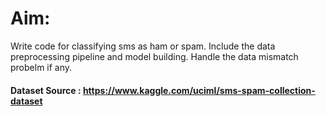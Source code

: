 # Aim:
Write code for classifying sms as ham or spam. Include the data preprocessing pipeline and model building. Handle the data mismatch probelm if any.

#### Dataset Source : https://www.kaggle.com/uciml/sms-spam-collection-dataset
